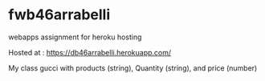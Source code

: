 # fwb46arrabelli
webapps assignment for heroku hosting

Hosted at : https://db46arrabelli.herokuapp.com/

My class gucci with products (string), Quantity (string), and price 
(number)